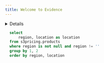 ```yaml
---
title: Welcome to Evidence
---
```


<Details title='How to edit this page'>

  This page can be found in your project at `/pages/index.md`. Make a change to the markdown file and save it to see the change take effect in your browser.
</Details>

```sql regions
  select
      region, location as location
  from s3pricing.products
  where region is not null and region != ''
  group by 1, 2
  order by region, location
```

<Dropdown data={regions} name=region value=region defaultValue="us-east-1">
</Dropdown>




